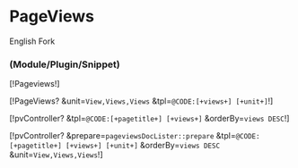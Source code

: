 # PageViews
English Fork
### (Module/Plugin/Snippet)

[!Pageviews!]

[!PageViews? &unit=`View,Views,Views` &tpl=`@CODE:[+views+] [+unit+]`!]

[!pvController? &tpl=`@CODE:[+pagetitle+] [+views+]` &orderBy=`views DESC`!]

[!pvController? &prepare=`pageviewsDocLister::prepare` &tpl=`@CODE:[+pagetitle+] [+views+] [+unit+]` &orderBy=`views DESC` &unit=`View,Views,Views`!]

